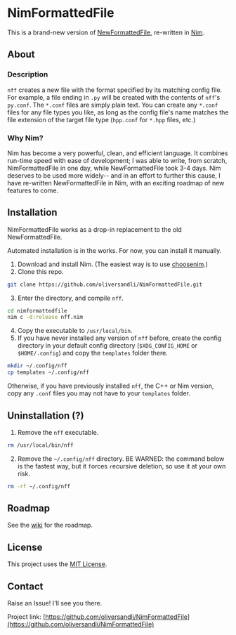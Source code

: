 # NimFormattedFile

This is a brand-new version of [NewFormattedFile](https://github.com/oliversandli/NewFormattedFile), re-written in [Nim](https://nim-lang.org/).

## About

### Description

`nff` creates a new file with the format specified by its matching config file. For example, a file ending in `.py` will be created with the contents of `nff`'s `py.conf`. The `*.conf` files are simply plain text. You can create any `*.conf` files for any file types you like, as long as the config file's name matches the file extension of the target file type (`hpp.conf` for `*.hpp` files, etc.)

### Why Nim?

Nim has become a very powerful, clean, and efficient language. It combines run-time speed with ease of development; I was able to write, from scratch, NimFormattedFile in one day, while NewFormattedFile took 3-4 days. Nim deserves to be used more widely-- and in an effort to further this cause, I have re-written NewFormattedFile in Nim, with an exciting roadmap of new features to come.

## Installation

NimFormattedFile works as a drop-in replacement to the old NewFormattedFile.

Automated installation is in the works. For now, you can install it manually.

1. Download and install Nim. (The easiest way is to use [choosenim](https://github.com/dom96/choosenim#choosenim).)
2. Clone this repo.
```bash
git clone https://github.com/oliversandli/NimFormattedFile.git
```
3. Enter the directory, and compile `nff`.
```bash
cd nimformattedfile
nim c -d:release nff.nim
```
4. Copy the executable to `/usr/local/bin`.
5. If you have never installed any version of `nff` before, create the config directory in your default config directory (`$XDG_CONFIG_HOME` or `$HOME/.config`) and copy the `templates` folder there.
```bash
mkdir ~/.config/nff
cp templates ~/.config/nff
```
Otherwise, if you have previously installed `nff`, the C++ or Nim version, copy any `.conf` files you may not have to your `templates` folder.

## Uninstallation (?)

1. Remove the `nff` executable.
```bash
rm /usr/local/bin/nff
```
2. Remove the `~/.config/nff` directory. BE WARNED: the command below is the fastest way, but it `f`orces `r`ecursive deletion, so use it at your own risk.
```bash
rm -rf ~/.config/nff
```

## Roadmap

See the [wiki](https://github.com/oliversandli/NimFormattedFile/wiki) for the roadmap.

## License

This project uses the [MIT License](https://github.com/oliversandli/NimFormattedFile/blob/master/LICENSE).

## Contact

Raise an Issue! I'll see you there.

Project link: [https://github.com/oliversandli/NimFormattedFile](https://github.com/oliversandli/NimFormattedFile)

